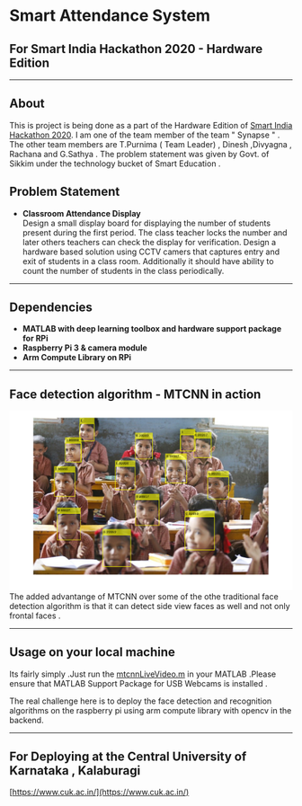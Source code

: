 # Smart Attendance System
## For Smart India Hackathon 2020 - Hardware Edition
---
## About
This is project is being done as a part of the Hardware Edition of [Smart India Hackathon 2020](https://www.sih.gov.in). I am one of the team member of the team " Synapse " . The other team members are T.Purnima ( Team Leader) , Dinesh ,Divyagna , Rachana and G.Sathya . The problem statement was given by Govt. of Sikkim under the technology bucket of Smart Education .

## Problem Statement
- __Classroom Attendance Display__ <br>
Design a small display board for displaying the number of students present during the first period. The class teacher locks the number and later others teachers can check the display for verification. Design a hardware based solution using CCTV camers that captures entry and exit of students in a class room. Additionally it should have ability to count the number of students in the class periodically.
---
## Dependencies
- __MATLAB with deep learning toolbox and hardware support package for RPi__
- __Raspberry Pi 3 & camera module__
- __Arm Compute Library on RPi__
---
## Face detection algorithm - MTCNN in action
 ![Screenshot](mtcnn_action.png)
 The added advantange of MTCNN over some of the othe traditional face detection algorithm is that it can detect side view faces as well and not only frontal faces .
 
 ---
 
 ## Usage on your local machine
 Its fairly simply .Just run the [mtcnnLiveVideo.m](https://github.com/baleshwar2508/smart-classroom-attendance/blob/master/mtcnnLiveVideo.m) in your MATLAB .Please ensure that MATLAB Support Package for USB Webcams is installed .
 
 The real challenge here is to deploy the face detection and recognition algorithms on the raspberry pi using arm compute library with opencv in the backend.
 
 ---
## For Deploying at the Central University of Karnataka , Kalaburagi  </br>
[https://www.cuk.ac.in/](https://www.cuk.ac.in/)



